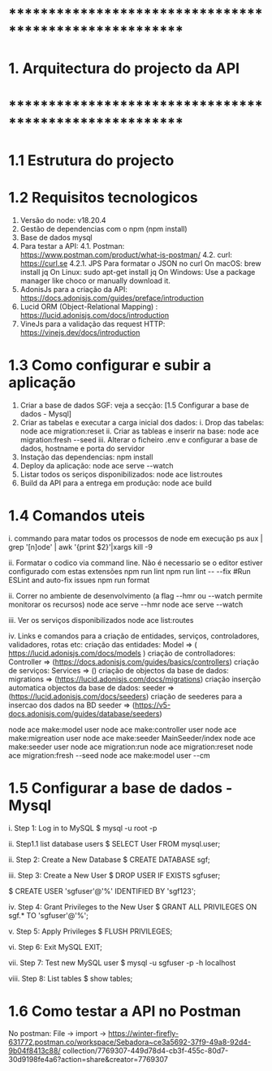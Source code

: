 # ******************************************************
#  1. Arquitectura do projecto da API
# ******************************************************

# 1.1 Estrutura do projecto

# 1.2 Requisitos tecnologicos
1. Versão do node: v18.20.4
2. Gestão de dependencias com o npm (npm install)
3. Base de dados mysql
4. Para testar a API: 
      4.1. Postman: https://www.postman.com/product/what-is-postman/
      4.2. curl: https://curl.se
      4.2.1. JPS Para formatar o JSON no curl 
        On macOS: brew install jq
        On Linux: sudo apt-get install jq
         On Windows: Use a package manager like choco or manually download it.
5. AdonisJs para a criação da API: https://docs.adonisjs.com/guides/preface/introduction
6. Lucid ORM (Object-Relational Mapping) : https://lucid.adonisjs.com/docs/introduction
6. VineJs para a validação das request HTTP: https://vinejs.dev/docs/introduction

# 1.3 Como configurar e subir a aplicação
1. Criar a base de dados SGF: veja a secção: [1.5 Configurar a base de dados - Mysql]
2. Criar as tabelas e executar a carga inicial dos dados:
    i. Drop das tabelas: node ace migration:reset 
    ii. Criar as tableas e inserir na base: node ace migration:fresh --seed
    iii. Alterar o ficheiro .env e configurar a base de dados, hostname e porta do servidor
3. Instação das dependencias: npm install
4. Deploy da aplicação: node ace serve --watch
5. Listar todos os seriços disponibilizados: node ace list:routes
6. Build da API para a entrega em produção: node ace build

# 1.4 Comandos uteis
i. commando para matar todos os processos de node em execução
ps aux | grep '[n]ode' | awk '{print $2}'|xargs kill -9

ii. Formatar o codico via command line. Não é necessario se o editor estiver configurado com estas extensões
 npm run lint
 npm run lint -- --fix #Run ESLint and auto-fix issues
 npm run format

ii. Correr no ambiente de desenvolvimento (a flag --hmr ou --watch permite monitorar os recursos)
node ace serve --hmr
node ace serve --watch

iii. Ver os serviços disponibilizados 
node ace list:routes

iv. Links e comandos para a criação de entidades, serviços, controladores, validadores, rotas etc: 
criação das entidades: Model => ( https://lucid.adonisjs.com/docs/models )
criação de controlladores: Controller => (https://docs.adonisjs.com/guides/basics/controllers)
criação de serviços: Services => ()
criação de objectos da base de dados: migrations => (https://lucid.adonisjs.com/docs/migrations)
criação inserção automatica objectos da base de dados: seeder => (https://lucid.adonisjs.com/docs/seeders)
criação de seederes para a insercao dos dados na BD seeder => (https://v5-docs.adonisjs.com/guides/database/seeders)
       
node ace make:model user
node ace make:controller user
node ace make:migreation user
node ace make:seeder MainSeeder/index
node ace make:seeder user
node ace migration:run
node ace migration:reset
node ace migration:fresh --seed
node ace make:model user --cm

# 1.5 Configurar a base de dados - Mysql
i. Step 1: Log in to MySQL
 $ mysql -u root -p

ii. Step1.1 list database users
$ SELECT User FROM mysql.user;

ii. Step 2: Create a New Database
 $ CREATE DATABASE sgf;

iii. Step 3: Create a New User
$ DROP USER IF EXISTS sgfuser;

$ CREATE USER 'sgfuser'@'%' IDENTIFIED BY 'sgf123';

iv. Step 4: Grant Privileges to the New User
 $ GRANT ALL PRIVILEGES ON sgf.* TO 'sgfuser'@'%';

v. Step 5: Apply Privileges
 $ FLUSH PRIVILEGES;

vi. Step 6: Exit MySQL
EXIT;

vii. Step 7: Test new MySQL user
 $ mysql -u sgfuser -p -h localhost

viii. Step 8: List tables
 $ show tables;

# 1.6 Como testar a API no Postman
No postman: File -> import -> https://winter-firefly-631772.postman.co/workspace/Sebadora~ce3a5692-37f9-49a8-92d4-9b04f8413c88/   collection/7769307-449d78d4-cb3f-455c-80d7-30d9198fe4a6?action=share&creator=7769307